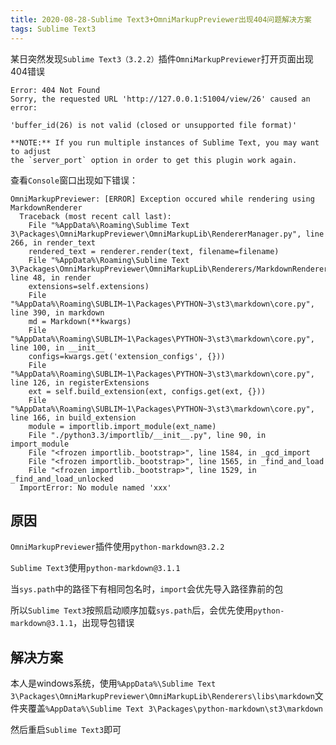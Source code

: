 ```yaml
---
title: 2020-08-28-Sublime Text3+OmniMarkupPreviewer出现404问题解决方案
tags: Sublime Text3
---
```


某日突然发现`Sublime Text3（3.2.2）`插件`OmniMarkupPreviewer`打开页面出现404错误
```
Error: 404 Not Found
Sorry, the requested URL 'http://127.0.0.1:51004/view/26' caused an error:

'buffer_id(26) is not valid (closed or unsupported file format)'

**NOTE:** If you run multiple instances of Sublime Text, you may want to adjust
the `server_port` option in order to get this plugin work again.
```

查看`Console`窗口出现如下错误：
```
OmniMarkupPreviewer: [ERROR] Exception occured while rendering using MarkdownRenderer
  Traceback (most recent call last):
    File "%AppData%\Roaming\Sublime Text 3\Packages\OmniMarkupPreviewer\OmniMarkupLib\RendererManager.py", line 266, in render_text
    rendered_text = renderer.render(text, filename=filename)
    File "%AppData%\Roaming\Sublime Text 3\Packages\OmniMarkupPreviewer\OmniMarkupLib\Renderers/MarkdownRenderer.py", line 48, in render
    extensions=self.extensions)
    File "%AppData%\Roaming\SUBLIM~1\Packages\PYTHON~3\st3\markdown\core.py", line 390, in markdown
    md = Markdown(**kwargs)
    File "%AppData%\Roaming\SUBLIM~1\Packages\PYTHON~3\st3\markdown\core.py", line 100, in __init__
    configs=kwargs.get('extension_configs', {}))
    File "%AppData%\Roaming\SUBLIM~1\Packages\PYTHON~3\st3\markdown\core.py", line 126, in registerExtensions
    ext = self.build_extension(ext, configs.get(ext, {}))
    File "%AppData%\Roaming\SUBLIM~1\Packages\PYTHON~3\st3\markdown\core.py", line 166, in build_extension
    module = importlib.import_module(ext_name)
    File "./python3.3/importlib/__init__.py", line 90, in import_module
    File "<frozen importlib._bootstrap>", line 1584, in _gcd_import
    File "<frozen importlib._bootstrap>", line 1565, in _find_and_load
    File "<frozen importlib._bootstrap>", line 1529, in _find_and_load_unlocked
  ImportError: No module named 'xxx'
```

## 原因
`OmniMarkupPreviewer`插件使用`python-markdown@3.2.2`

`Sublime Text3`使用`python-markdown@3.1.1`

当`sys.path`中的路径下有相同包名时，`import`会优先导入路径靠前的包

所以`Sublime Text3`按照启动顺序加载`sys.path`后，会优先使用`python-markdown@3.1.1`，出现导包错误

## 解决方案
本人是windows系统，使用`%AppData%\Sublime Text 3\Packages\OmniMarkupPreviewer\OmniMarkupLib\Renderers\libs\markdown`文件夹覆盖`%AppData%\Sublime Text 3\Packages\python-markdown\st3\markdown`

然后重启`Sublime Text3`即可